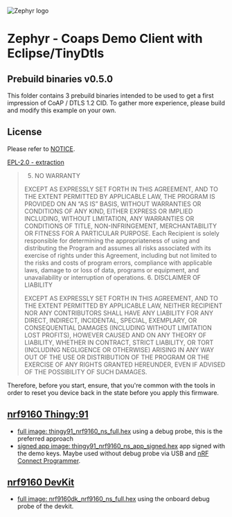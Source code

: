 ![Zephyr logo](https://github.com/zephyrproject-rtos/zephyr/raw/main/doc/_static/images/kite.png)

# Zephyr - Coaps Demo Client with Eclipse/TinyDtls

## Prebuild binaries v0.5.0

This folder contains 3 prebuild binaries intended to be used to get a first impression of CoAP / DTLS 1.2 CID.
To gather more experience, please build and modify this example on your own.

## License

Please refer to [NOTICE](../NOTICE.md).

[EPL-2.0 - extraction](https://www.eclipse.org/legal/epl-2.0/)


> 5. NO WARRANTY
> 
> EXCEPT AS EXPRESSLY SET FORTH IN THIS AGREEMENT, AND TO THE EXTENT PERMITTED BY APPLICABLE LAW, THE PROGRAM IS PROVIDED ON AN “AS IS” BASIS, WITHOUT WARRANTIES OR CONDITIONS OF ANY KIND, EITHER EXPRESS OR IMPLIED INCLUDING, WITHOUT LIMITATION, ANY WARRANTIES OR CONDITIONS OF TITLE, NON-INFRINGEMENT, MERCHANTABILITY OR FITNESS FOR A PARTICULAR PURPOSE. Each Recipient is solely responsible for determining the appropriateness of using and distributing the Program and assumes all risks associated with its exercise of rights under this Agreement, including but not limited to the risks and costs of program errors, compliance with applicable laws, damage to or loss of data, programs or equipment, and unavailability or interruption of operations.
> 6. DISCLAIMER OF LIABILITY
> 
> EXCEPT AS EXPRESSLY SET FORTH IN THIS AGREEMENT, AND TO THE EXTENT PERMITTED BY APPLICABLE LAW, NEITHER RECIPIENT NOR ANY CONTRIBUTORS SHALL HAVE ANY LIABILITY FOR ANY DIRECT, INDIRECT, INCIDENTAL, SPECIAL, EXEMPLARY, OR CONSEQUENTIAL DAMAGES (INCLUDING WITHOUT LIMITATION LOST PROFITS), HOWEVER CAUSED AND ON ANY THEORY OF LIABILITY, WHETHER IN CONTRACT, STRICT LIABILITY, OR TORT (INCLUDING NEGLIGENCE OR OTHERWISE) ARISING IN ANY WAY OUT OF THE USE OR DISTRIBUTION OF THE PROGRAM OR THE EXERCISE OF ANY RIGHTS GRANTED HEREUNDER, EVEN IF ADVISED OF THE POSSIBILITY OF SUCH DAMAGES. 

Therefore, before you start, ensure, that you're common with the tools in order to reset you device back in the state before you apply this firmware.

## [nrf9160 Thingy:91](https://www.nordicsemi.com/Products/Development-hardware/Nordic-Thingy-91)

- [full image: thingy91_nrf9160_ns_full.hex](../../../raw/main/prebuild/thingy91_nrf9160_ns_full.hex) using a debug probe, this is the preferred approach
- [signed app image: thingy91_nrf9160_ns_app_signed.hex](../../../raw/main/prebuild/thingy91_nrf9160_ns_app_signed.hex) app signed with the demo keys. Maybe used without debug probe via USB and [nRF Connect Programmer](https://infocenter.nordicsemi.com/index.jsp?topic=/struct_nrftools/struct/nrftools_nrfconnect.html).

## [nrf9160 DevKit](https://www.nordicsemi.com/Products/Development-hardware/nrf9160-dk)

- [full image: nrf9160dk_nrf9160_ns_full.hex](../../../raw/main/prebuild/nrf9160dk_nrf9160_ns_full.hex) using the onboard debug probe of the devkit.
